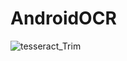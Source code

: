# AndroidOCR
![tesseract_Trim](https://user-images.githubusercontent.com/73468385/130354247-d38529d2-09e3-48b0-85d2-64d701802ac7.gif)
